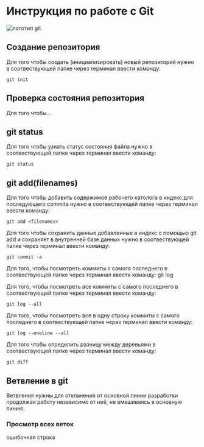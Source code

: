 # **Инструкция по работе с Git**

![логотип git](git.jpg)

## Создание репозитория 
Для того чтобы создать (инициализировать) новый репозиторий нужно в соотвествующей папке через терминал ввести команду:

    git init

## Проверка состояния репозитория

Для того чтобы...

## **git status**
Для того чтобы узнать статус состояния файла нужно в соотвествующей папке через терминал ввести команду: 

    git status

## **git add(filenames)**
Для того чтобы добавить содержимое рабочего католога в индекс для последующего commita нужно в соотвествующей папке через терминал ввести команду: 

    git add <filenames>

Для того чтобы сохранить данные добавленные в индекс с помощью git add и сохраняет в внутренней базе данных нужно в соотвествующей папке через терминал ввести команду:

    git commit -a

Для того, чтобы посмотреть  коммиты с самого последнего в соотвествующей папке через терминал ввести команду: 
    git log
   
Для того, чтобы посмотреть все коммиты с самого последнего в соотвествующей папке через терминал ввести команду:
    
    git log --all

Для того, чтобы посмотреть все в одну строку коммиты с самого последнего в соотвествующей папке через терминал ввести команду:

    git log --oneline --all

Для того чтобы определить разницу между деревьями в соотвествующей папке через терминал ввести команду:

    git diff 

## Ветвление в git

Ветвления нужны для откланения от основной линии разработки продолжая работу независимо от неё, не вмешиваясь в основную линию.

### Просмотр всех веток

ошибочная строка
